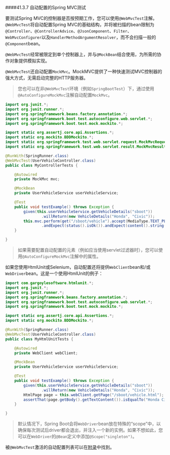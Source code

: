 ####41.3.7 自动配置的Spring MVC测试

要测试Spring MVC的控制器是否按预期工作，您可以使用`@WebMvcTest`注解。`@WebMvcTest`将自动配置Spring MVC的基础结构，并将被扫描的bean限制为`@Controller`、`@ControllerAdvice`、`@JsonComponent`、`Filter`、`WebMvcConfigurer`以及`HandlerMethodArgumentResolver`，而不会扫描一般的`@Component`bean。

`@WebMvcTest`经常被限定到单个控制器上，并与`@MockBean`结合使用，为所需的协作对象提供模拟实现。

`@WebMvcTest`还自动配置`MockMvc`。MockMVC提供了一种快速测试MVC控制器的强大方式，无需启动完整的HTTP服务器。

>您也可以在非`@WebMvcTest`环境（例如`SpringBootTest`）下，通过使用`@AutoConfigureMockMvc`注解自动配置`MockMvc`。

```java
import org.junit.*;
import org.junit.runner.*;
import org.springframework.beans.factory.annotation.*;
import org.springframework.boot.test.autoconfigure.web.servlet.*;
import org.springframework.boot.test.mock.mockito.*;

import static org.assertj.core.api.Assertions.*;
import static org.mockito.BDDMockito.*;
import static org.springframework.test.web.servlet.request.MockMvcRequestBuilders.*;
import static org.springframework.test.web.servlet.result.MockMvcResultMatchers.*;

@RunWith(SpringRunner.class)
@WebMvcTest(UserVehicleController.class)
public class MyControllerTests {

    @Autowired
    private MockMvc mvc;

    @MockBean
    private UserVehicleService userVehicleService;

    @Test
    public void testExample() throws Exception {
        given(this.userVehicleService.getVehicleDetails("sboot"))
                .willReturn(new VehicleDetails("Honda", "Civic"));
        this.mvc.perform(get("/sboot/vehicle").accept(MediaType.TEXT_PLAIN))
                .andExpect(status().isOk()).andExpect(content().string("Honda Civic"));
    }

}
```

>如果需要配置自动配置的元素（例如应当使用servlet过滤器时），您可以使用`@AutoConfigureMockMvc`注解中的属性。

如果您使用HtmlUnit或Selenium，自动配置还将提供`WebClient`bean和/或`WebDriver`bean。这是一个使用HtmlUnit的例子：

```java
import com.gargoylesoftware.htmlunit.*;
import org.junit.*;
import org.junit.runner.*;
import org.springframework.beans.factory.annotation.*;
import org.springframework.boot.test.autoconfigure.web.servlet.*;
import org.springframework.boot.test.mock.mockito.*;

import static org.assertj.core.api.Assertions.*;
import static org.mockito.BDDMockito.*;

@RunWith(SpringRunner.class)
@WebMvcTest(UserVehicleController.class)
public class MyHtmlUnitTests {

    @Autowired
    private WebClient webClient;

    @MockBean
    private UserVehicleService userVehicleService;

    @Test
    public void testExample() throws Exception {
        given(this.userVehicleService.getVehicleDetails("sboot"))
                .willReturn(new VehicleDetails("Honda", "Civic"));
        HtmlPage page = this.webClient.getPage("/sboot/vehicle.html");
        assertThat(page.getBody().getTextContent()).isEqualTo("Honda Civic");
    }

}
```

>默认情况下，Spring Boot会将`WebDriver`bean放在特殊的“scope”中，以确保每次测试后driver都会退出，并注入一个新的实例。如果不想如此，您可以在`WebDriver`的`@Bean`定义中添加`@Scope("singleton")`。

被`@WebMvcTest`激活的自动配置列表可以在[附录](../X.Appendices/D.Test_auto-configuration_annotations.md)中找到。
